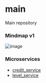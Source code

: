 # main
Main repository

### Mindmap v1

![image](https://user-images.githubusercontent.com/17213356/39729503-99882130-5232-11e8-9177-52307c16fcf9.png)

### Microservices

* [credit_service](https://github.com/if1007/credit_service)
* [level_service](https://github.com/if1007/level_service)
